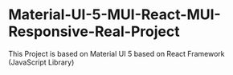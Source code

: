 # Material-UI-5-MUI-React-MUI-Responsive-Real-Project
This Project is based on Material UI 5 based on React Framework (JavaScript Library)
